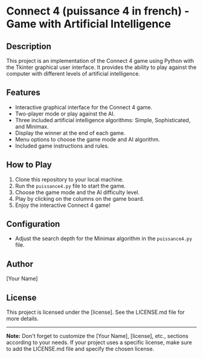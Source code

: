 # Connect 4 (puissance 4 in french) - Game with Artificial Intelligence

## Description
This project is an implementation of the Connect 4 game using Python with the Tkinter graphical user interface. It provides the ability to play against the computer with different levels of artificial intelligence.

## Features
- Interactive graphical interface for the Connect 4 game.
- Two-player mode or play against the AI.
- Three included artificial intelligence algorithms: Simple, Sophisticated, and Minimax.
- Display the winner at the end of each game.
- Menu options to choose the game mode and AI algorithm.
- Included game instructions and rules.

## How to Play
1. Clone this repository to your local machine.
2. Run the `puissance4.py` file to start the game.
3. Choose the game mode and the AI difficulty level.
4. Play by clicking on the columns on the game board.
5. Enjoy the interactive Connect 4 game!

## Configuration
- Adjust the search depth for the Minimax algorithm in the `puissance4.py` file.

## Author
[Your Name]

## License
This project is licensed under the [license]. See the LICENSE.md file for more details.

---

**Note:** Don't forget to customize the [Your Name], [license], etc., sections according to your needs. If your project uses a specific license, make sure to add the LICENSE.md file and specify the chosen license.

